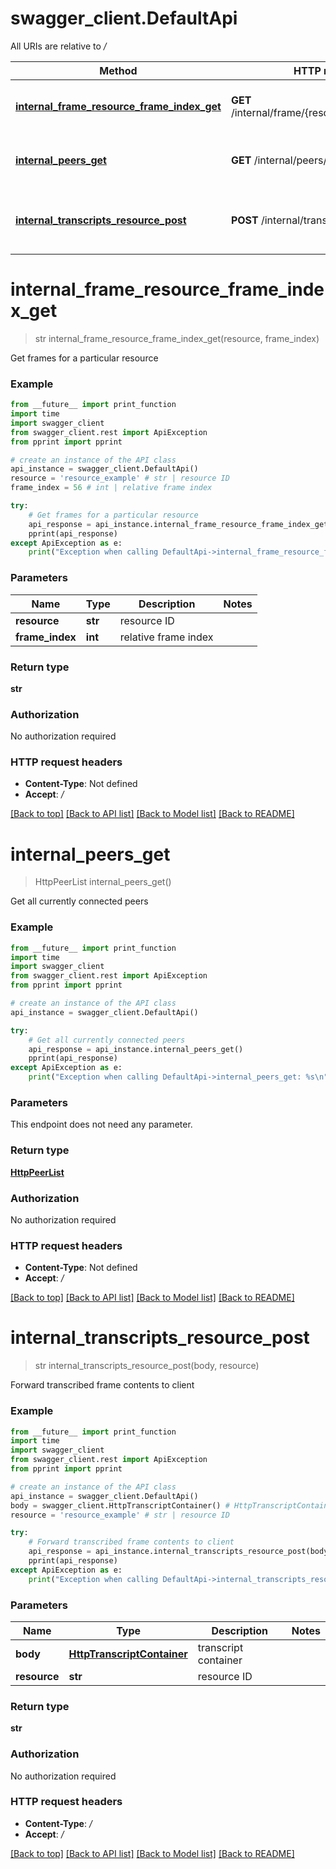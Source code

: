 # swagger_client.DefaultApi

All URIs are relative to */*

Method | HTTP request | Description
------------- | ------------- | -------------
[**internal_frame_resource_frame_index_get**](DefaultApi.md#internal_frame_resource_frame_index_get) | **GET** /internal/frame/{resource}/{frame_index} | Get frames for a particular resource
[**internal_peers_get**](DefaultApi.md#internal_peers_get) | **GET** /internal/peers/ | Get all currently connected peers
[**internal_transcripts_resource_post**](DefaultApi.md#internal_transcripts_resource_post) | **POST** /internal/transcripts/{resource} | Forward transcribed frame contents to client

# **internal_frame_resource_frame_index_get**
> str internal_frame_resource_frame_index_get(resource, frame_index)

Get frames for a particular resource

### Example
```python
from __future__ import print_function
import time
import swagger_client
from swagger_client.rest import ApiException
from pprint import pprint

# create an instance of the API class
api_instance = swagger_client.DefaultApi()
resource = 'resource_example' # str | resource ID
frame_index = 56 # int | relative frame index

try:
    # Get frames for a particular resource
    api_response = api_instance.internal_frame_resource_frame_index_get(resource, frame_index)
    pprint(api_response)
except ApiException as e:
    print("Exception when calling DefaultApi->internal_frame_resource_frame_index_get: %s\n" % e)
```

### Parameters

Name | Type | Description  | Notes
------------- | ------------- | ------------- | -------------
 **resource** | **str**| resource ID | 
 **frame_index** | **int**| relative frame index | 

### Return type

**str**

### Authorization

No authorization required

### HTTP request headers

 - **Content-Type**: Not defined
 - **Accept**: */*

[[Back to top]](#) [[Back to API list]](../README.md#documentation-for-api-endpoints) [[Back to Model list]](../README.md#documentation-for-models) [[Back to README]](../README.md)

# **internal_peers_get**
> HttpPeerList internal_peers_get()

Get all currently connected peers

### Example
```python
from __future__ import print_function
import time
import swagger_client
from swagger_client.rest import ApiException
from pprint import pprint

# create an instance of the API class
api_instance = swagger_client.DefaultApi()

try:
    # Get all currently connected peers
    api_response = api_instance.internal_peers_get()
    pprint(api_response)
except ApiException as e:
    print("Exception when calling DefaultApi->internal_peers_get: %s\n" % e)
```

### Parameters
This endpoint does not need any parameter.

### Return type

[**HttpPeerList**](HttpPeerList.md)

### Authorization

No authorization required

### HTTP request headers

 - **Content-Type**: Not defined
 - **Accept**: */*

[[Back to top]](#) [[Back to API list]](../README.md#documentation-for-api-endpoints) [[Back to Model list]](../README.md#documentation-for-models) [[Back to README]](../README.md)

# **internal_transcripts_resource_post**
> str internal_transcripts_resource_post(body, resource)

Forward transcribed frame contents to client

### Example
```python
from __future__ import print_function
import time
import swagger_client
from swagger_client.rest import ApiException
from pprint import pprint

# create an instance of the API class
api_instance = swagger_client.DefaultApi()
body = swagger_client.HttpTranscriptContainer() # HttpTranscriptContainer | transcript container
resource = 'resource_example' # str | resource ID

try:
    # Forward transcribed frame contents to client
    api_response = api_instance.internal_transcripts_resource_post(body, resource)
    pprint(api_response)
except ApiException as e:
    print("Exception when calling DefaultApi->internal_transcripts_resource_post: %s\n" % e)
```

### Parameters

Name | Type | Description  | Notes
------------- | ------------- | ------------- | -------------
 **body** | [**HttpTranscriptContainer**](HttpTranscriptContainer.md)| transcript container | 
 **resource** | **str**| resource ID | 

### Return type

**str**

### Authorization

No authorization required

### HTTP request headers

 - **Content-Type**: */*
 - **Accept**: */*

[[Back to top]](#) [[Back to API list]](../README.md#documentation-for-api-endpoints) [[Back to Model list]](../README.md#documentation-for-models) [[Back to README]](../README.md)

